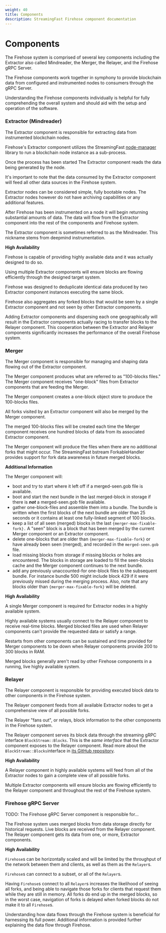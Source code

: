 ```yaml
---
weight: 40
title: Components
description: StreamingFast Firehose component documentation
---
```


# Components

The Firehose system is comprised of several key components including the Extractor also called Mindreader, the Merger, the Relayer, and the Firehose gRPC Server.&#x20;

The Firehose components work together in symphony to provide blockchain data from configured and instrumented nodes to consumers through the gRPC Server.

Understanding the Firehose components individually is helpful for fully comprehending the overall system and should aid with the setup and operation of the software.

### Extractor (Mindreader)

The Extractor component is responsible for extracting data from instrumented blockchain nodes.

Firehose's Extractor component utilizes the StreamingFast [node-manager](https://github.com/streamingfast/node-manager) library to run a blockchain node instance as a sub-process.&#x20;

Once the process has been started The Extractor component reads the data being generated by the node.

It's important to note that the data consumed by the Extractor component will feed all other data sources in the Firehose system.

Extractor nodes can be considered simple, fully bootable nodes. The Extractor nodes however do not have archiving capabilities or any additional features.

After Firehose has been instrumented on a node it will begin returning substantial amounts of data. The data will flow from the Extractor component into the rest of the components and Firehose system.

The Extractor component is sometimes referred to as the Mindreader. This nickname stems from deepmind instrumentation.

**High Availability**

Firehose is capable of providing highly available data and it was actually designed to do so.

Using multiple Extractor components will ensure blocks are flowing efficiently through the designed target system.

Firehose was designed to deduplicate identical data produced by two Extractor component instances executing the same block.

Firehose also aggregates any forked blocks that would be seen by a single Extractor component and not seen by other Extractor components.

Adding Extractor components and dispersing each one geographically will result in the Extractor components actually racing to transfer blocks to the Relayer component. This cooperation between the Extractor and Relayer components significantly increases the performance of the overall Firehose system.&#x20;

### Merger

The Merger component is responsible for managing and shaping data flowing out of the Extractor component.&#x20;

The Merger component produces what are referred to as "100-blocks files." The Merger component receives "one-block" files from Extractor components that are feeding the Merger.&#x20;

The Merger component creates a one-block object store to produce the 100-blocks files.

All forks visited by an Extractor component will also be merged by the Merger component.

The merged 100-blocks files will be created each time the Merger component receives one hundred blocks of data from its associated Extractor component.&#x20;

The Merger component will produce the files when there are no additional forks that might occur. The StreamingFast bstream ForkableHandler provides support for fork data awareness in future merged blocks.

**Additional Information**

The Merger component will:&#x20;

* boot and try to start where it left off if a merged-seen.gob file is available.
* boot and start the next bundle in the last merged-block in storage if there is _**not**_ a merged-seen.gob file available.
* gather one-block-files and assemble them into a bundle. The bundle is written when the first blocks of the next bundle are older than 25 seconds or it contains at least one fully-linked segment of 100 blocks.
* keep a list of all seen (merged) blocks in the last `{merger-max-fixable-fork}.` A "seen" block is a block that has been merged by the current Merger component or an Extractor component.
* delete one-blocks that are older than `{merger-max-fixable-fork}` or have already been seen (merged), and recorded in the `merged-seen.gob` file.
* load missing blocks from storage if missing blocks or holes are encountered. The blocks in storage are loaded to fill the seen-blocks cache and the Merger component continues to the next bundle.
* add any previously unaccounted-for one-block files to the subsequent bundle. For instance bundle 500 might include block 429 if it were previously missed during the merging process. Also, note that any blocks older than `{merger-max-fixable-fork}` will be deleted.

**High Availability**

A single Merger component is required for Extractor nodes in a highly available system.&#x20;

Highly available systems usually connect to the Relayer component to receive real-time blocks. Merged blocked files are used when Relayer components can't provide the requested data or satisfy a range.

Restarts from other components can be sustained and time provided for Merger components to be down when Relayer components provide 200 to 300 blocks in RAM.

Merged blocks generally aren't read by other Firehose components in a running, live highly available system.

### Relayer

The Relayer component is responsible for providing executed block data to other components in the Firehose system.

The Relayer component feeds from all available Extractor nodes to get a comprehensive view of all possible forks.&#x20;

The Relayer "fans out", or relays, block information to the other components in the Firehose system.

The Relayer component serves its block data through the streaming gRPC interface `BlockStream::Blocks`. This is the _same interface_ that the Extractor component exposes to the Relayer component. Read more about the `BlockStream::Blocks`interface in [its GitHub repository](https://github.com/streamingfast/proto/blob/develop/sf/bstream/v1/bstream.proto).

**High Availability**

A Relayer component in highly available systems will feed from all of the Extractor nodes to gain a complete view of all possible forks.

Multiple Extractor components will ensure blocks are flowing efficiently to the Relayer component and throughout the rest of the Firehose system.

### Firehose gRPC Server

TODO: The Firehose gRPC Server component is responsible for...

The Firehose system uses merged blocks from data storage directly for historical requests. Live blocks are received from the Relayer component. The Relayer component gets its data from one, or more, Extractor components.

**High Availability**

`Firehose`s can be horizontally scaled and will be limited by the throughput of the network between them and clients, as well as them as the `Relayer`s.

`Firehose`s can connect to a subset, or all of the `Relayer`s.

Having `Firehose`s connect to all `Relayer`s increases the likelihood of seeing all forks, and being able to navigate those forks for clients that request them while they are still in memory. All forks do end up in the merged blocks, so in the worst case, navigation of forks is delayed when forked blocks do not make it to all `Firehose`s.

Understanding how data flows through the Firehose system is beneficial for harnessing its full power. Additional information is provided further explaining the data flow through Firehose.

